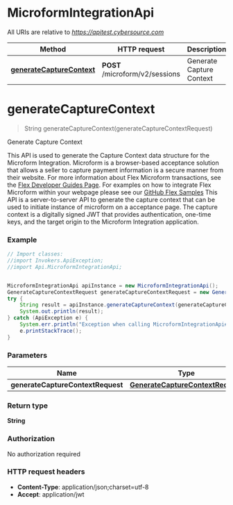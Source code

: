 # MicroformIntegrationApi

All URIs are relative to *https://apitest.cybersource.com*

Method | HTTP request | Description
------------- | ------------- | -------------
[**generateCaptureContext**](MicroformIntegrationApi.md#generateCaptureContext) | **POST** /microform/v2/sessions | Generate Capture Context


<a name="generateCaptureContext"></a>
# **generateCaptureContext**
> String generateCaptureContext(generateCaptureContextRequest)

Generate Capture Context

This API is used to generate the Capture Context data structure for the Microform Integration.  Microform is a browser-based acceptance solution that allows a seller to capture payment information is a secure manner from their website.  For more information about Flex Microform transactions, see the [Flex Developer Guides Page](https://developer.cybersource.com/api/developer-guides/dita-flex/SAFlexibleToken.html). For examples on how to integrate Flex Microform within your webpage please see our [GitHub Flex Samples](https://github.com/CyberSource?q&#x3D;flex&amp;type&#x3D;&amp;language&#x3D;) This API is a server-to-server API to generate the capture context that can be used to initiate instance of microform on a acceptance page.  The capture context is a digitally signed JWT that provides authentication, one-time keys, and the target origin to the Microform Integration application. 

### Example
```java
// Import classes:
//import Invokers.ApiException;
//import Api.MicroformIntegrationApi;


MicroformIntegrationApi apiInstance = new MicroformIntegrationApi();
GenerateCaptureContextRequest generateCaptureContextRequest = new GenerateCaptureContextRequest(); // GenerateCaptureContextRequest | 
try {
    String result = apiInstance.generateCaptureContext(generateCaptureContextRequest);
    System.out.println(result);
} catch (ApiException e) {
    System.err.println("Exception when calling MicroformIntegrationApi#generateCaptureContext");
    e.printStackTrace();
}
```

### Parameters

Name | Type | Description  | Notes
------------- | ------------- | ------------- | -------------
 **generateCaptureContextRequest** | [**GenerateCaptureContextRequest**](GenerateCaptureContextRequest.md)|  |

### Return type

**String**

### Authorization

No authorization required

### HTTP request headers

 - **Content-Type**: application/json;charset=utf-8
 - **Accept**: application/jwt

